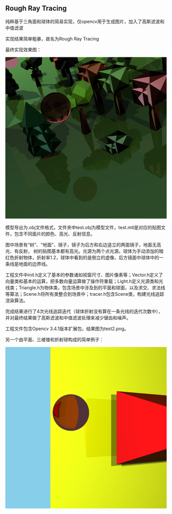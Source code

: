 ## Rough Ray Tracing

纯粹基于三角面和球体的简易实现，仅opencv用于生成图片，加入了高斯滤波和中值滤波

实现结果简单粗暴，故名为Rough Ray Tracing

最终实现效果图：

![test](https://github.com/LunaElfGaming/RayTracing/raw/master/test.png)

模型导出为.obj文件格式，文件夹中test.obj为模型文件，test.mtl是对应的贴图文件，包含不同面片的颜色、高光、反射信息。

图中场景有“树”、“地面”、镜子，镜子为后方和右边竖立的两面镜子，地面无高光、有反射， 树的贴图基本都有高光。光源为两个点光源。球体为手动添加的暗红色折射物体，折射率1.2，球体中看到的是倒立的虚像，后方镜面中球体中的一条线是地面的边界线。

工程文件中init.h定义了基本的参数诸如视窗尺寸、图片像素等；Vector.h定义了向量类和基本的运算，把多数向量运算做了操作符重载；Light.h定义光源类和光线类；Triangle.h为物体类，包含场景中涉及到的平面和球面，以及求交、求法线等算法；Scene.h将所有类整合到场景中；tracer.h包含Scene类，构建光线追踪渲染算法。

完成结果进行了4次光线追踪迭代（球体折射没有算在一条光线的迭代次数中），并对最终结果做了高斯滤波和中值滤波处理来减少锯齿和噪声。

工程文件包含Opencv 3.4.1版本扩展包，结果图为test2.png。

另一个由平面、三棱锥和折射球构成的简单例子：

![test2](https://github.com/LunaElfGaming/RayTracing/raw/master/test2.png)
